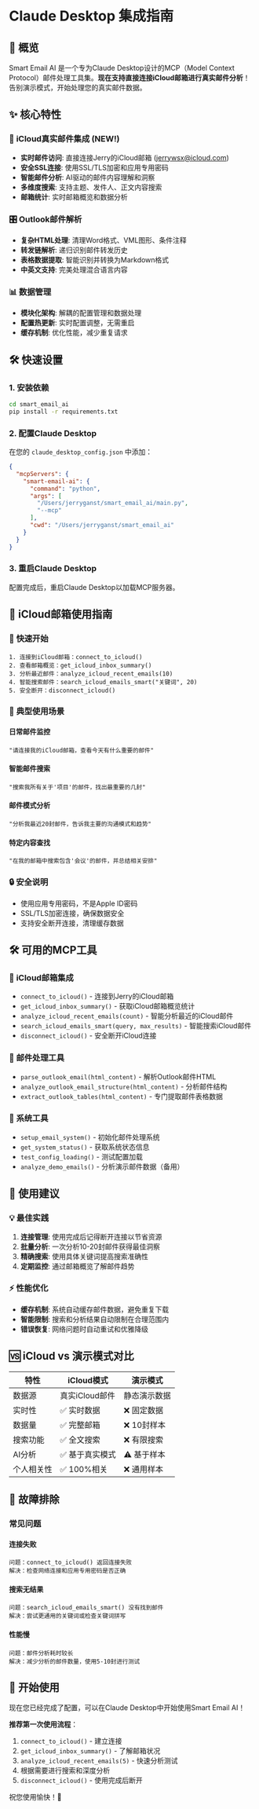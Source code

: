 # Claude Desktop 集成指南

## 🚀 概览

Smart Email AI 是一个专为Claude Desktop设计的MCP（Model Context Protocol）邮件处理工具集。**现在支持直接连接iCloud邮箱进行真实邮件分析**！告别演示模式，开始处理您的真实邮件数据。

## ✨ 核心特性

### 🍎 **iCloud真实邮件集成** (NEW!)
- **实时邮件访问**: 直接连接Jerry的iCloud邮箱 (jerrywsx@icloud.com)
- **安全SSL连接**: 使用SSL/TLS加密和应用专用密码
- **智能邮件分析**: AI驱动的邮件内容理解和洞察
- **多维度搜索**: 支持主题、发件人、正文内容搜索
- **邮箱统计**: 实时邮箱概览和数据分析

### 🎛️ **Outlook邮件解析**
- **复杂HTML处理**: 清理Word格式、VML图形、条件注释
- **转发链解析**: 递归识别邮件转发历史
- **表格数据提取**: 智能识别并转换为Markdown格式
- **中英文支持**: 完美处理混合语言内容

### 📊 **数据管理**
- **模块化架构**: 解耦的配置管理和数据处理
- **配置热更新**: 实时配置调整，无需重启
- **缓存机制**: 优化性能，减少重复请求

## 🛠️ 快速设置

### 1. 安装依赖
```bash
cd smart_email_ai
pip install -r requirements.txt
```

### 2. 配置Claude Desktop

在您的 `claude_desktop_config.json` 中添加：

```json
{
  "mcpServers": {
    "smart-email-ai": {
      "command": "python",
      "args": [
        "/Users/jerryganst/smart_email_ai/main.py",
        "--mcp"
      ],
      "cwd": "/Users/jerryganst/smart_email_ai"
    }
  }
}
```

### 3. 重启Claude Desktop

配置完成后，重启Claude Desktop以加载MCP服务器。

## 🍎 iCloud邮箱使用指南

### 🚀 **快速开始**
```
1. 连接到iCloud邮箱：connect_to_icloud()
2. 查看邮箱概览：get_icloud_inbox_summary()
3. 分析最近邮件：analyze_icloud_recent_emails(10)
4. 智能搜索邮件：search_icloud_emails_smart("关键词", 20)
5. 安全断开：disconnect_icloud()
```

### 📱 **典型使用场景**

#### **日常邮件监控**
```
"请连接我的iCloud邮箱，查看今天有什么重要的邮件"
```

#### **智能邮件搜索**
```
"搜索我所有关于'项目'的邮件，找出最重要的几封"
```

#### **邮件模式分析**
```
"分析我最近20封邮件，告诉我主要的沟通模式和趋势"
```

#### **特定内容查找**
```
"在我的邮箱中搜索包含'会议'的邮件，并总结相关安排"
```

### 🔒 **安全说明**
- 使用应用专用密码，不是Apple ID密码
- SSL/TLS加密连接，确保数据安全
- 支持安全断开连接，清理缓存数据

## 🛠️ 可用的MCP工具

### 🍎 **iCloud邮箱集成**
- `connect_to_icloud()` - 连接到Jerry的iCloud邮箱
- `get_icloud_inbox_summary()` - 获取iCloud邮箱概览统计
- `analyze_icloud_recent_emails(count)` - 智能分析最近的iCloud邮件
- `search_icloud_emails_smart(query, max_results)` - 智能搜索iCloud邮件
- `disconnect_icloud()` - 安全断开iCloud连接

### 📧 **邮件处理工具**
- `parse_outlook_email(html_content)` - 解析Outlook邮件HTML
- `analyze_outlook_email_structure(html_content)` - 分析邮件结构
- `extract_outlook_tables(html_content)` - 专门提取邮件表格数据

### 🧪 **系统工具**  
- `setup_email_system()` - 初始化邮件处理系统
- `get_system_status()` - 获取系统状态信息
- `test_config_loading()` - 测试配置加载
- `analyze_demo_emails()` - 分析演示邮件数据（备用）

## 🎯 **使用建议**

### 💡 **最佳实践**

1. **连接管理**: 使用完成后记得断开连接以节省资源
2. **批量分析**: 一次分析10-20封邮件获得最佳洞察
3. **精确搜索**: 使用具体关键词提高搜索准确性
4. **定期监控**: 通过邮箱概览了解邮件趋势

### ⚡ **性能优化**

- **缓存机制**: 系统自动缓存邮件数据，避免重复下载
- **智能限制**: 搜索和分析结果自动限制在合理范围内
- **错误恢复**: 网络问题时自动重试和优雅降级

## 🆚 **iCloud vs 演示模式对比**

| 特性 | iCloud模式 | 演示模式 |
|------|-----------|----------|
| 数据源 | 真实iCloud邮件 | 静态演示数据 |
| 实时性 | ✅ 实时数据 | ❌ 固定数据 |
| 数据量 | ✅ 完整邮箱 | ❌ 10封样本 |
| 搜索功能 | ✅ 全文搜索 | ❌ 有限搜索 |
| AI分析 | ✅ 基于真实模式 | ⚠️ 基于样本 |
| 个人相关性 | ✅ 100%相关 | ❌ 通用样本 |

## 🔧 **故障排除**

### 常见问题

#### **连接失败**
```
问题：connect_to_icloud() 返回连接失败
解决：检查网络连接和应用专用密码是否正确
```

#### **搜索无结果**
```
问题：search_icloud_emails_smart() 没有找到邮件
解决：尝试更通用的关键词或检查关键词拼写
```

#### **性能慢**  
```
问题：邮件分析耗时较长
解决：减少分析的邮件数量，使用5-10封进行测试
```

## 🎉 **开始使用**

现在您已经完成了配置，可以在Claude Desktop中开始使用Smart Email AI！

**推荐第一次使用流程**：
1. `connect_to_icloud()` - 建立连接
2. `get_icloud_inbox_summary()` - 了解邮箱状况  
3. `analyze_icloud_recent_emails(5)` - 快速分析测试
4. 根据需要进行搜索和深度分析
5. `disconnect_icloud()` - 使用完成后断开

祝您使用愉快！🚀 